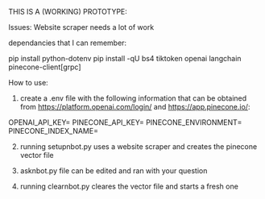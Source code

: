 THIS IS A (WORKING) PROTOTYPE:

Issues:
Website scraper needs a lot of work

dependancies that I can remember:

pip install python-dotenv
pip install -qU bs4 tiktoken openai langchain pinecone-client[grpc]

How to use:

1) create a .env file with the following information that can be obtained from https://platform.openai.com/login/ and https://app.pinecone.io/:

OPENAI_API_KEY=
PINECONE_API_KEY=
PINECONE_ENVIRONMENT=
PINECONE_INDEX_NAME=

2) running setupnbot.py uses a website scraper and creates the pinecone vector file

3) asknbot.py file can be edited and ran with your question

4) running clearnbot.py cleares the vector file and starts a fresh one


